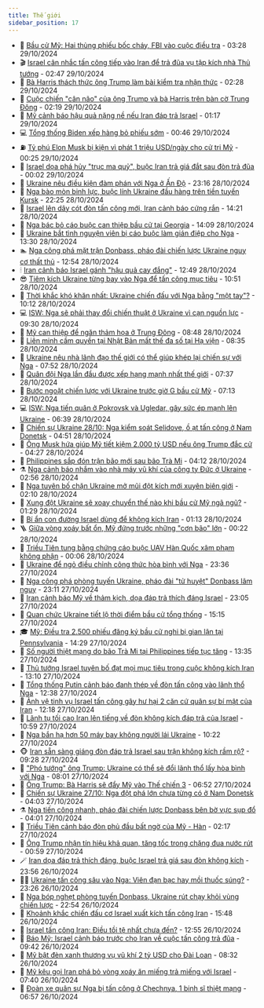 ```yaml
---
title: Thế giới
sidebar_position: 17
---
```


<!-- dantri-the-gioi:START -->
- 🌋 [Bầu cử Mỹ: Hai thùng phiếu bốc cháy, FBI vào cuộc điều tra](https://dantri.com.vn/the-gioi/bau-cu-my-hai-thung-phieu-boc-chay-fbi-vao-cuoc-dieu-tra-20241029100504491.htm) - 03:28 29/10/2024
- 🎬 [Israel cân nhắc tấn công tiếp vào Iran để trả đũa vụ tập kích nhà Thủ tướng](https://dantri.com.vn/the-gioi/israel-can-nhac-tan-cong-tiep-vao-iran-de-tra-dua-vu-tap-kich-nha-thu-tuong-20241029092222010.htm) - 02:47 29/10/2024
- 🧰 [Bà Harris thách thức ông Trump làm bài kiểm tra nhận thức](https://dantri.com.vn/the-gioi/ba-harris-thach-thuc-ong-trump-lam-bai-kiem-tra-nhan-thuc-20241029092740802.htm) - 02:28 29/10/2024
- 🌋 [Cuộc chiến &quot;cân não&quot; của ông Trump và bà Harris trên bàn cờ Trung Đông](https://dantri.com.vn/the-gioi/cuoc-chien-can-nao-cua-ong-trump-va-ba-harris-tren-ban-co-trung-dong-20241028182323818.htm) - 02:19 29/10/2024
- 🗽 [Mỹ cảnh báo hậu quả nặng nề nếu Iran đáp trả Israel](https://dantri.com.vn/the-gioi/my-canh-bao-hau-qua-nang-ne-neu-iran-dap-tra-israel-20241029073847938.htm) - 01:17 29/10/2024
- 💻 [Tổng thống Biden xếp hàng bỏ phiếu sớm](https://dantri.com.vn/the-gioi/tong-thong-biden-xep-hang-bo-phieu-som-20241029073103108.htm) - 00:46 29/10/2024
- ⛽️ [Tỷ phú Elon Musk bị kiện vì phát 1 triệu USD/ngày cho cử tri Mỹ](https://dantri.com.vn/the-gioi/ty-phu-elon-musk-bi-kien-vi-phat-1-trieu-usdngay-cho-cu-tri-my-20241029071302629.htm) - 00:25 29/10/2024
- 🤩 [Israel dọa phá hủy &quot;trục ma quỷ&quot;, buộc Iran trả giá đắt sau đòn trả đũa](https://dantri.com.vn/the-gioi/israel-doa-pha-huy-truc-ma-quy-buoc-iran-tra-gia-dat-sau-don-tra-dua-20241029065430247.htm) - 00:02 29/10/2024
- 🧐 [Ukraine nêu điều kiện đàm phán với Nga ở Ấn Độ](https://dantri.com.vn/the-gioi/ukraine-neu-dieu-kien-dam-phan-voi-nga-o-an-do-20241029060956331.htm) - 23:16 28/10/2024
- 🎊 [Nga bào mòn binh lực, buộc lính Ukraine đầu hàng trên tiền tuyến Kursk](https://dantri.com.vn/the-gioi/nga-bao-mon-binh-luc-buoc-linh-ukraine-dau-hang-tren-tien-tuyen-kursk-20241029002551197.htm) - 22:25 28/10/2024
- 📝 [Israel lên dây cót đòn tấn công mới, Iran cảnh báo cứng rắn](https://dantri.com.vn/the-gioi/israel-len-day-cot-don-tan-cong-moi-iran-canh-bao-cung-ran-20241028201118245.htm) - 14:21 28/10/2024
- 🤡 [Nga bác bỏ cáo buộc can thiệp bầu cử tại Georgia](https://dantri.com.vn/the-gioi/nga-bac-bo-cao-buoc-can-thiep-bau-cu-tai-georgia-20241028203037931.htm) - 14:09 28/10/2024
- 🥷 [Ukraine bắt tình nguyện viên bị cáo buộc làm gián điệp cho Nga](https://dantri.com.vn/the-gioi/ukraine-bat-tinh-nguyen-vien-bi-cao-buoc-lam-gian-diep-cho-nga-20241028194327522.htm) - 13:30 28/10/2024
- 🏊 [Nga công phá mặt trận Donbass, pháo đài chiến lược Ukraine nguy cơ thất thủ](https://dantri.com.vn/the-gioi/nga-cong-pha-mat-tran-donbass-phao-dai-chien-luoc-ukraine-nguy-co-that-thu-20241028193055651.htm) - 12:54 28/10/2024
- 🕯 [Iran cảnh báo Israel gánh &quot;hậu quả cay đắng&quot;](https://dantri.com.vn/the-gioi/iran-canh-bao-israel-ganh-hau-qua-cay-dang-20241028193437054.htm) - 12:49 28/10/2024
- 😎 [Tiêm kích Ukraine từng bay vào Nga để tấn công mục tiêu](https://dantri.com.vn/the-gioi/tiem-kich-ukraine-tung-bay-vao-nga-de-tan-cong-muc-tieu-20241028173924300.htm) - 10:51 28/10/2024
- 🌈 [Thời khắc khó khăn nhất: Ukraine chiến đấu với Nga bằng &quot;một tay&quot;?](https://dantri.com.vn/the-gioi/thoi-khac-kho-khan-nhat-ukraine-chien-dau-voi-nga-bang-mot-tay-20241017220215252.htm) - 10:12 28/10/2024
- 💻 [ISW: Nga sẽ phải thay đổi chiến thuật ở Ukraine vì cạn nguồn lực](https://dantri.com.vn/the-gioi/isw-nga-se-phai-thay-doi-chien-thuat-o-ukraine-vi-can-nguon-luc-20241028161720290.htm) - 09:30 28/10/2024
- 🤖 [Mỹ can thiệp để ngăn thảm họa ở Trung Đông](https://dantri.com.vn/the-gioi/my-can-thiep-de-ngan-tham-hoa-o-trung-dong-20241028153307468.htm) - 08:48 28/10/2024
- 🦏 [Liên minh cầm quyền tại Nhật Bản mất thế đa số tại Hạ viện](https://dantri.com.vn/the-gioi/lien-minh-cam-quyen-tai-nhat-ban-mat-the-da-so-tai-ha-vien-20241028104350267.htm) - 08:35 28/10/2024
- 🌁 [Ukraine nêu nhà lãnh đạo thế giới có thể giúp khép lại chiến sự với Nga](https://dantri.com.vn/the-gioi/ukraine-neu-nha-lanh-dao-the-gioi-co-the-giup-khep-lai-chien-su-voi-nga-20241028143129528.htm) - 07:52 28/10/2024
- 🐘 [Quân đội Nga lần đầu được xếp hạng mạnh nhất thế giới](https://dantri.com.vn/the-gioi/quan-doi-nga-lan-dau-duoc-xep-hang-manh-nhat-the-gioi-20241028142926125.htm) - 07:37 28/10/2024
- 🥷 [Bước ngoặt chiến lược với Ukraine trước giờ G bầu cử Mỹ](https://dantri.com.vn/the-gioi/buoc-ngoat-chien-luoc-voi-ukraine-truoc-gio-g-bau-cu-my-20241028140109281.htm) - 07:13 28/10/2024
- 💻 [ISW: Nga tiến quân ở Pokrovsk và Ugledar, gây sức ép mạnh lên Ukraine](https://dantri.com.vn/the-gioi/isw-nga-tien-quan-o-pokrovsk-va-ugledar-gay-suc-ep-manh-len-ukraine-20241028122632456.htm) - 06:39 28/10/2024
- 🎡 [Chiến sự Ukraine 28/10: Nga kiểm soát Selidove, ồ ạt tấn công ở Nam Donetsk](https://dantri.com.vn/the-gioi/chien-su-ukraine-2810-nga-kiem-soat-selidove-o-at-tan-cong-o-nam-donetsk-20241028101020560.htm) - 04:51 28/10/2024
- 🧰 [Ông Musk hứa giúp Mỹ tiết kiệm 2.000 tỷ USD nếu ông Trump đắc cử](https://dantri.com.vn/the-gioi/ong-musk-hua-giup-my-tiet-kiem-2000-ty-usd-neu-ong-trump-dac-cu-20241028112154180.htm) - 04:27 28/10/2024
- 🥸 [Philippines sắp đón trận bão mới sau bão Trà Mi](https://dantri.com.vn/the-gioi/philippines-sap-don-tran-bao-moi-sau-bao-tra-mi-20241028110815166.htm) - 04:12 28/10/2024
- ⚗️ [Nga cảnh báo nhắm vào nhà máy vũ khí của công ty Đức ở Ukraine](https://dantri.com.vn/the-gioi/nga-canh-bao-nham-vao-nha-may-vu-khi-cua-cong-ty-duc-o-ukraine-20241028095036276.htm) - 02:56 28/10/2024
- 🌮 [Nga tuyên bố chặn Ukraine mở mũi đột kích mới xuyên biên giới](https://dantri.com.vn/the-gioi/nga-tuyen-bo-chan-ukraine-mo-mui-dot-kich-moi-xuyen-bien-gioi-20241028085357924.htm) - 02:10 28/10/2024
- 🎃 [Xung đột Ukraine sẽ xoay chuyển thế nào khi bầu cử Mỹ ngã ngũ?](https://dantri.com.vn/the-gioi/xung-dot-ukraine-se-xoay-chuyen-the-nao-khi-bau-cu-my-nga-ngu-20241028080538083.htm) - 01:29 28/10/2024
- 💫 [Bí ẩn con đường Israel dùng để không kích Iran](https://dantri.com.vn/the-gioi/bi-an-con-duong-israel-dung-de-khong-kich-iran-20241028075826933.htm) - 01:13 28/10/2024
- 🪜 [Giữa vòng xoáy bất ổn, Mỹ đứng trước những &quot;cơn bão&quot; lớn](https://dantri.com.vn/the-gioi/giua-vong-xoay-bat-on-my-dung-truoc-nhung-con-bao-lon-20241027110222460.htm) - 00:22 28/10/2024
- 🌋 [Triều Tiên tung bằng chứng cáo buộc UAV Hàn Quốc xâm phạm không phận](https://dantri.com.vn/the-gioi/trieu-tien-tung-bang-chung-cao-buoc-uav-han-quoc-xam-pham-khong-phan-20241028070412701.htm) - 00:06 28/10/2024
- 🦏 [Ukraine để ngỏ điều chỉnh công thức hòa bình với Nga](https://dantri.com.vn/the-gioi/ukraine-de-ngo-dieu-chinh-cong-thuc-hoa-binh-voi-nga-20241028063114045.htm) - 23:36 27/10/2024
- 👀 [Nga công phá phòng tuyến Ukraine, pháo đài &quot;tử huyệt&quot; Donbass lâm nguy](https://dantri.com.vn/the-gioi/nga-cong-pha-phong-tuyen-ukraine-phao-dai-tu-huyet-donbass-lam-nguy-20241028004925172.htm) - 23:11 27/10/2024
- 🧰 [Iran cảnh báo Mỹ về thảm kịch, dọa đáp trả thích đáng Israel](https://dantri.com.vn/the-gioi/iran-canh-bao-my-ve-tham-kich-doa-dap-tra-thich-dang-israel-20241028011022932.htm) - 23:05 27/10/2024
- 🚀 [Quan chức Ukraine tiết lộ thời điểm bầu cử tổng thống](https://dantri.com.vn/the-gioi/quan-chuc-ukraine-tiet-lo-thoi-diem-bau-cu-tong-thong-20241027220957286.htm) - 15:15 27/10/2024
- 🎓 [Mỹ: Điều tra 2.500 phiếu đăng ký bầu cử nghi bị gian lận tại Pennsylvania](https://dantri.com.vn/the-gioi/my-dieu-tra-2500-phieu-dang-ky-bau-cu-nghi-bi-gian-lan-tai-pennsylvania-20241027212904229.htm) - 14:29 27/10/2024
- 🥸 [Số người thiệt mạng do bão Trà Mi tại Philippines tiếp tục tăng](https://dantri.com.vn/the-gioi/so-nguoi-thiet-mang-do-bao-tra-mi-tai-philippines-tiep-tuc-tang-20241027200125190.htm) - 13:35 27/10/2024
- 🦅 [Thủ tướng Israel tuyên bố đạt mọi mục tiêu trong cuộc không kích Iran](https://dantri.com.vn/the-gioi/thu-tuong-israel-tuyen-bo-dat-moi-muc-tieu-trong-cuoc-khong-kich-iran-20241027194012238.htm) - 13:10 27/10/2024
- 🤭 [Tổng thống Putin cảnh báo đanh thép về đòn tấn công vào lãnh thổ Nga](https://dantri.com.vn/the-gioi/tong-thong-putin-canh-bao-danh-thep-ve-don-tan-cong-vao-lanh-tho-nga-20241027180506173.htm) - 12:38 27/10/2024
- 🤖 [Ảnh vệ tinh vụ Israel tấn công gây hư hại 2 căn cứ quân sự bí mật của Iran](https://dantri.com.vn/the-gioi/anh-ve-tinh-vu-israel-tan-cong-gay-hu-hai-2-can-cu-quan-su-bi-mat-cua-iran-20241027181622055.htm) - 12:18 27/10/2024
- 🐲 [Lãnh tụ tối cao Iran lên tiếng về đòn không kích đáp trả của Israel](https://dantri.com.vn/the-gioi/lanh-tu-toi-cao-iran-len-tieng-ve-don-khong-kich-dap-tra-cua-israel-20241027165535958.htm) - 10:59 27/10/2024
- 🫣 [Nga bắn hạ hơn 50 máy bay không người lái Ukraine](https://dantri.com.vn/the-gioi/nga-ban-ha-hon-50-may-bay-khong-nguoi-lai-ukraine-20241027163202053.htm) - 10:22 27/10/2024
- 🐵 [Iran sẵn sàng giáng đòn đáp trả Israel sau trận không kích rầm rộ?](https://dantri.com.vn/the-gioi/iran-san-sang-giang-don-dap-tra-israel-sau-tran-khong-kich-ram-ro-20241027152249699.htm) - 09:28 27/10/2024
- 🫶 [&quot;Phó tướng&quot; ông Trump: Ukraine có thể sẽ đổi lãnh thổ lấy hòa bình với Nga](https://dantri.com.vn/the-gioi/pho-tuong-ong-trump-ukraine-co-the-se-doi-lanh-tho-lay-hoa-binh-voi-nga-20241027101725126.htm) - 08:01 27/10/2024
- 💃 [Ông Trump: Bà Harris sẽ đẩy Mỹ vào Thế chiến 3](https://dantri.com.vn/the-gioi/ong-trump-ba-harris-se-day-my-vao-the-chien-3-20241027113015530.htm) - 06:52 27/10/2024
- 💫 [Chiến sự Ukraine 27/10: Nga đột phá lớn chưa từng có ở Nam Donetsk](https://dantri.com.vn/the-gioi/chien-su-ukraine-2710-nga-dot-pha-lon-chua-tung-co-o-nam-donetsk-20241027105840320.htm) - 04:03 27/10/2024
- ⚗️ [Nga tiến công nhanh, pháo đài chiến lược Donbass bên bờ vực sụp đổ](https://dantri.com.vn/the-gioi/nga-tien-cong-nhanh-phao-dai-chien-luoc-donbass-ben-bo-vuc-sup-do-20241027103932269.htm) - 04:01 27/10/2024
- 🥷 [Triều Tiên cảnh báo đòn phủ đầu bất ngờ của Mỹ - Hàn](https://dantri.com.vn/the-gioi/trieu-tien-canh-bao-don-phu-dau-bat-ngo-cua-my-han-20241027073215149.htm) - 02:17 27/10/2024
- 🥸 [Ông Trump nhận tín hiệu khả quan, tăng tốc trong chặng đua nước rút](https://dantri.com.vn/the-gioi/ong-trump-nhan-tin-hieu-kha-quan-tang-toc-trong-chang-dua-nuoc-rut-20241026094855346.htm) - 00:59 27/10/2024
- 🪄 [Iran dọa đáp trả thích đáng, buộc Israel trả giá sau đòn không kích](https://dantri.com.vn/the-gioi/iran-doa-dap-tra-thich-dang-buoc-israel-tra-gia-sau-don-khong-kich-20241027062955274.htm) - 23:56 26/10/2024
- 🧑‍💻 [Ukraine tấn công sâu vào Nga: Viên đạn bạc hay mồi thuốc súng?](https://dantri.com.vn/the-gioi/ukraine-tan-cong-sau-vao-nga-vien-dan-bac-hay-moi-thuoc-sung-20241004213747272.htm) - 23:26 26/10/2024
- 🤭 [Nga bóp nghẹt phòng tuyến Donbass, Ukraine rút chạy khỏi vùng chiến lược](https://dantri.com.vn/the-gioi/nga-bop-nghet-phong-tuyen-donbass-ukraine-rut-chay-khoi-vung-chien-luoc-20241026075636434.htm) - 22:54 26/10/2024
- 🗽 [Khoảnh khắc chiến đấu cơ Israel xuất kích tấn công Iran](https://dantri.com.vn/the-gioi/khoanh-khac-chien-dau-co-israel-xuat-kich-tan-cong-iran-20241026224714671.htm) - 15:48 26/10/2024
- 🤖 [Israel tấn công Iran: Điều tồi tệ nhất chưa đến?](https://dantri.com.vn/the-gioi/israel-tan-cong-iran-dieu-toi-te-nhat-chua-den-20241026194508584.htm) - 12:55 26/10/2024
- 🌈 [Báo Mỹ: Israel cảnh báo trước cho Iran về cuộc tấn công trả đũa](https://dantri.com.vn/the-gioi/bao-my-israel-canh-bao-truoc-cho-iran-ve-cuoc-tan-cong-tra-dua-20241026164228813.htm) - 09:42 26/10/2024
- 🤩 [Mỹ bật đèn xanh thương vụ vũ khí 2 tỷ USD cho Đài Loan](https://dantri.com.vn/the-gioi/my-bat-den-xanh-thuong-vu-vu-khi-2-ty-usd-cho-dai-loan-20241026152544949.htm) - 08:32 26/10/2024
- 🤗 [Mỹ kêu gọi Iran phá bỏ vòng xoáy ăn miếng trả miếng với Israel](https://dantri.com.vn/the-gioi/my-keu-goi-iran-pha-bo-vong-xoay-an-mieng-tra-mieng-voi-israel-20241026143151085.htm) - 07:40 26/10/2024
- 🙉 [Đoàn xe quân sự Nga bị tấn công ở Chechnya, 1 binh sĩ thiệt mạng](https://dantri.com.vn/the-gioi/doan-xe-quan-su-nga-bi-tan-cong-o-chechnya-1-binh-si-thiet-mang-20241025163626286.htm) - 06:57 26/10/2024<!-- dantri-the-gioi:END -->

